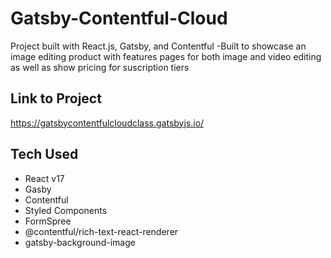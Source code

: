 # Gatsby-Contentful-Cloud

Project built with React.js, Gatsby, and Contentful
-Built to showcase an image editing product with features pages for both image and video editing as well as show pricing for suscription tiers

## Link to Project

https://gatsbycontentfulcloudclass.gatsbyjs.io/

## Tech Used

- React v17
- Gasby
- Contentful
- Styled Components
- FormSpree
- @contentful/rich-text-react-renderer
- gatsby-background-image
